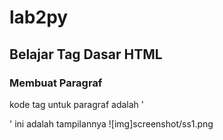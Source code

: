 # lab2py
## Belajar Tag Dasar HTML

### Membuat Paragraf
kode tag untuk paragraf adalah '<p>'
ini adalah tampilannya
![img]screenshot/ss1.png